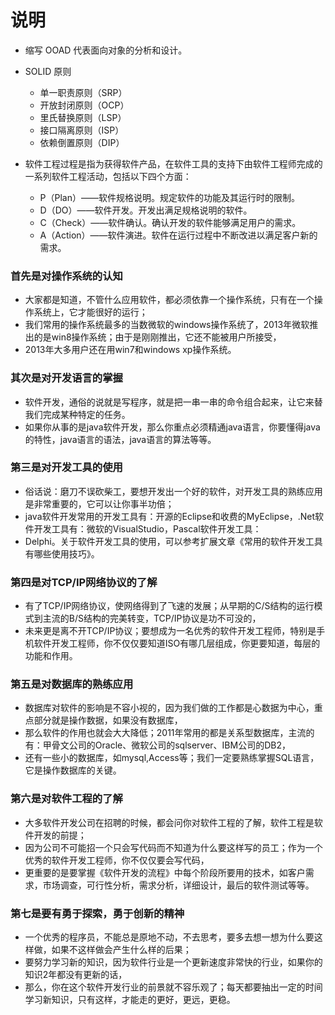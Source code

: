 # 说明

* 缩写 OOAD 代表面向对象的分析和设计。

* SOLID 原则
    * 单一职责原则（SRP）
    * 开放封闭原则（OCP）
    * 里氏替换原则（LSP）
    * 接口隔离原则（ISP）
    * 依赖倒置原则（DIP）

* 软件工程过程是指为获得软件产品，在软件工具的支持下由软件工程师完成的一系列软件工程活动，包括以下四个方面：
    * P（Plan）——软件规格说明。规定软件的功能及其运行时的限制。
    * D（DO）——软件开发。开发出满足规格说明的软件。
    * C（Check）——软件确认。确认开发的软件能够满足用户的需求。
    * A（Action）——软件演进。软件在运行过程中不断改进以满足客户新的需求。

### 首先是对操作系统的认知
* 大家都是知道，不管什么应用软件，都必须依靠一个操作系统，只有在一个操作系统上，它才能很好的运行；
* 我们常用的操作系统最多的当数微软的windows操作系统了，2013年微软推出的是win8操作系统；由于是刚刚推出，它还不能被用户所接受，
* 2013年大多用户还在用win7和windows xp操作系统。

### 其次是对开发语言的掌握
* 软件开发，通俗的说就是写程序，就是把一串一串的命令组合起来，让它来替我们完成某种特定的任务。
* 如果你从事的是java软件开发，那么你重点必须精通java语言，你要懂得java的特性，java语言的语法，java语言的算法等等。

### 第三是对开发工具的使用
* 俗话说：磨刀不误砍柴工，要想开发出一个好的软件，对开发工具的熟练应用是非常重要的，它可以让你事半功倍；
* java软件开发常用的开发工具有：开源的Eclipse和收费的MyEclipse，.Net软件开发工具有：微软的VisualStudio，Pascal软件开发工具：
* Delphi。关于软件开发工具的使用，可以参考扩展文章《常用的软件开发工具有哪些使用技巧》。

### 第四是对TCP/IP网络协议的了解
* 有了TCP/IP网络协议，使网络得到了飞速的发展；从早期的C/S结构的运行模式到主流的B/S结构的完美转变，TCP/IP协议是功不可没的，
* 未来更是离不开TCP/IP协议；要想成为一名优秀的软件开发工程师，特别是手机软件开发工程师，你不仅仅要知道ISO有哪几层组成，你更要知道，每层的功能和作用。

### 第五是对数据库的熟练应用
* 数据库对软件的影响是不容小视的，因为我们做的工作都是心数据为中心，重点部分就是操作数据，如果没有数据库，
* 那么软件的作用也就会大大降低；2011年常用的都是关系型数据库，主流的有：甲骨文公司的Oracle、微软公司的sqlserver、IBM公司的DB2，
* 还有一些小的数据库，如mysql,Access等；我们一定要熟练掌握SQL语言，它是操作数据库的关键。

### 第六是对软件工程的了解
* 大多软件开发公司在招聘的时候，都会问你对软件工程的了解，软件工程是软件开发的前提；
* 因为公司不可能招一个只会写代码而不知道为什么要这样写的员工；作为一个优秀的软件开发工程师，你不仅仅要会写代码，
* 更重要的是要掌握《软件开发的流程》中每个阶段所要用的技术，如客户需求，市场调查，可行性分析，需求分析，详细设计，最后的软件测试等等。

### 第七是要有勇于探索，勇于创新的精神
* 一个优秀的程序员，不能总是原地不动，不去思考，要多去想一想为什么要这样做，如果不这样做会产生什么样的后果；
* 要努力学习新的知识，因为软件行业是一个更新速度非常快的行业，如果你的知识2年都没有更新的话，
* 那么，你在这个软件开发行业的前景就不容乐观了；每天都要抽出一定的时间学习新知识，只有这样，才能走的更好，更远，更稳。